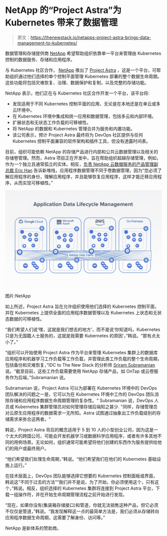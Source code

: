 # NetApp 的“Project Astra”为 Kubernetes 带来了数据管理

> 原文：<https://thenewstack.io/netapps-project-astra-brings-data-management-to-kubernetes/>

数据管理和存储提供商 [NetApp](https://www.netapp.com/us/index.aspx) 希望帮助组织依靠单一平台来管理由 Kubernetes 控制的数据服务、存储和应用程序。

与 Kubernetes 社区合作， [NetApp](https://www.netapp.com/us/index.aspx) 推出了 [Project Astra](https://cloud.netapp.com/project-astra) ，这是一个平台，可帮助组织通过他们选择的单个控制平面管理 Kubernetes 部署的整个数据生命周期。这些功能将包括灾难恢复、治理、数据保护和复制，以及完整的存储功能。

NetApp 表示，他们正在与 Kubernetes 社区合作开发一个平台，该平台将:

*   发现适用于不同 Kubernetes 控制平面的应用，无论是在本地还是在单云或多云环境中。
*   在 Kubernetes 环境中集成和统一应用和数据管理，包括多云和内部环境。
*   扩展状态和无状态工作负载的可移植性。
*   将 NetApp 的数据和 Kubernetes 管理合并为服务和内置功能。
*   该公司表示，预计 Project Astra 最终将为 DevOps 社区提供与任何 Kubernetes 控制平面兼容的软件架构和插件工具，但没有透露时间表。

目前，组织可能依赖 NetApp 的存储产品进行内部和公共云数据管理以及相关的存储卷管理。然而，Astra 项目正在开发中，旨在帮助组织超越存储管理，例如，作为一个独立且通常孤立的实体。相反，[负责 NetApp 云数据服务的产品管理副总裁 Eric Han](https://www.linkedin.com/in/eric-han/) 告诉新堆栈，应用程序数据管理不同于卷数据管理，因为“您必须了解应用程序的身份，理解应用程序，并且能够恢复应用程序，这样才能迁移应用程序，从而实现可移植性。”

![](img/238b03cd442e4cef662028a8a77e72d8.png)

图片:NetApp

如上所述，Project Astra 旨在允许组织使用他们选择的 Kubernetes 控制平面，并在 Kubernetes 上提供全面的应用程序数据管理以及 Kubernetes 上状态和无状态数据的可移植性。

“我们希望人们说‘嘿，这就是我们想去的地方’，而不是说‘你知道吗，Kubernetes 只是为无国籍人士服务的，这就是我需要 Kubernetes 的原因’，”韩说。“那有点太小了。”

“组织可以开始使用 Project Astra 作为平台来管理 Kubernetes 集群上的数据库应用程序和机器学习工作负载等工作负载，并管理此类工作负载的整个生命周期，包括备份和灾难恢复，”IDC to The New Stack 的分析师 [Sriram Subramanian](https://www.linkedin.com/in/sriramhere/) 说。“截至目前，这些工作负载需要使用 NetApp 存储产品，如 OnTap 或云卷服务作为后端，”Subramanian 说。

Subramanian 说，Project Astra 可以为部署在 Kubernetes 环境中的 DevOps 团队解决的问题之一是，它可以为在 Kubernetes 环境中工作的 DevOps 团队消除存储和应用程序数据生命周期管理的复杂性。" Subramanian 说，DevOps 人员或 Kubernetes 集群管理员对如何管理存储后端知之甚少. "同样，存储管理员对云原生应用程序的数据需求一无所知。Astra 试图通过抽象出工作负载级别的存储需求来弥合这两者。"

韩说，Project Astra 背后的概念适用于 5 到 10 人的小型创业公司，因为这是一个太大的跨国公司，可能会开发机器学习或数据科学应用程序，或者有许多其他不同的用例场景。无论如何，组织通常可能希望将他们创建的东西作为服务提供给他们的用户或最终用户。

“他们希望我们处理生命周期，”韩说。“他们希望我们在他们的 Kubernetes 基础设施上运行。”

在技术层面上，DevOps 团队能够选择它想要的 Kubernetes 控制面板或界面，韩说这“不同于过去的方法”“我们并不是说，为了开始，你必须使用这个，只有这个，”韩说。相反，组织选择的 Kubernetes 集群将连接到 Project Astra 平台，下载一组操作符，并在开始生命周期管理流程之前开始进行发现。

“现在，如果你没有(集装箱存储接口)和管道，你就无法销售这种产品，但它必须不仅仅是管道，”韩说。“我发现解释这一点的最简单方法是，我们必须从存储转向应用程序数据生命周期，这需要了解身份、访问等。”

NetApp 是新体系的赞助商。

<svg xmlns:xlink="http://www.w3.org/1999/xlink" viewBox="0 0 68 31" version="1.1"><title>Group</title> <desc>Created with Sketch.</desc></svg>
